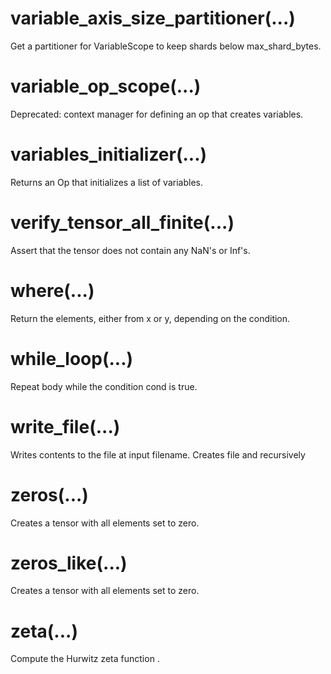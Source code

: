 # variable_axis_size_partitioner(...)
Get a partitioner for VariableScope to keep shards below max_shard_bytes.

# variable_op_scope(...)
Deprecated: context manager for defining an op that creates variables.

# variables_initializer(...)
Returns an Op that initializes a list of variables.

# verify_tensor_all_finite(...)
Assert that the tensor does not contain any NaN's or Inf's.

# where(...)
Return the elements, either from x or y, depending on the condition.

# while_loop(...)
Repeat body while the condition cond is true.

# write_file(...)
Writes contents to the file at input filename. Creates file and recursively

# zeros(...)
Creates a tensor with all elements set to zero.

# zeros_like(...)
Creates a tensor with all elements set to zero.

# zeta(...)
Compute the Hurwitz zeta function .
